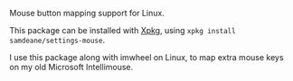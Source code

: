 Mouse button mapping support for Linux.

This package can be installed with [Xpkg](https://github.com/elegantchaos/xpkg), using `xpkg install samdeane/settings-mouse`.

I use this package along with imwheel on Linux, to map extra mouse keys on my old Microsoft Intellimouse.
